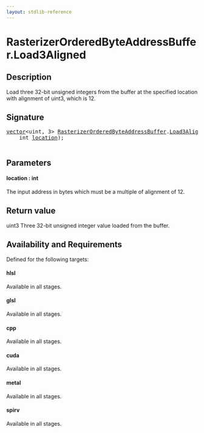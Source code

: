 ```yaml
---
layout: stdlib-reference
---
```


# RasterizerOrderedByteAddressBuffer\.Load3Aligned

## Description

Load three 32-bit unsigned integers from the buffer at the specified location with alignment
of <span class='code'>uint3</span>, which is 12.



## Signature 

<pre>
<a href="../vector/index.html" class="code_type">vector</a>&lt;<span class="code_keyword">uint</span>, 3&gt; <a href="index.html" class="code_type">RasterizerOrderedByteAddressBuffer</a>.<a href="load3aligned-05.html">Load3Aligned</a>(
    <span class="code_keyword">int</span> <a href="load3aligned-05.html#decl-location" class="code_param">location</a>);

</pre>

## Parameters

####  <a id="decl-location"></a>location  : int
The input address in bytes which must be a multiple of alignment of 12.


## Return value
<span class='code'>uint3</span> Three 32-bit unsigned integer value loaded from the buffer.


## Availability and Requirements

Defined for the following targets:

#### hlsl
Available in all stages.

#### glsl
Available in all stages.

#### cpp
Available in all stages.

#### cuda
Available in all stages.

#### metal
Available in all stages.

#### spirv
Available in all stages.



